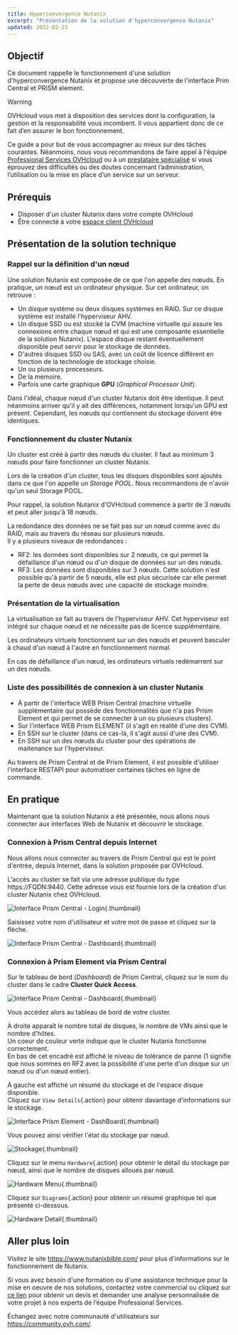 ```yaml
---
title: Hyperconvergence Nutanix
excerpt: "Présentation de la solution d'hyperconvergence Nutanix"
updated: 2022-02-22
---
```


## Objectif

Ce document rappelle le fonctionnement d'une solution d'hyperconvergence Nutanix et propose une découverte de l'interface Prim Central et PRISM element.

> [!warning]
> OVHcloud vous met à disposition des services dont la configuration, la gestion et la responsabilité vous incombent. Il vous appartient donc de ce fait d’en assurer le bon fonctionnement.
>
> Ce guide a pour but de vous accompagner au mieux sur des tâches courantes. Néanmoins, nous vous recommandons de faire appel à l'équipe [Professional Services OVHcloud](https://www.ovhcloud.com/fr-ca/professional-services/) ou à un [prestataire spécialisé](https://partner.ovhcloud.com/fr-ca/directory/) si vous éprouvez des difficultés ou des doutes concernant l’administration, l’utilisation ou la mise en place d’un service sur un serveur.
>

## Prérequis

- Disposer d'un cluster Nutanix dans votre compte OVHcloud
- Être connecté à votre [espace client OVHcloud](/links/manager)

## Présentation de la solution technique

### Rappel sur la définition d'un nœud

Une solution Nutanix est composée de ce que l'on appelle des nœuds. En pratique, un nœud est un ordinateur physique. Sur cet ordinateur, on retrouve :

* Un disque système ou deux disques systèmes en RAID. Sur ce disque système est installé l'hyperviseur AHV. 
* Un disque SSD ou est stocké la CVM (machine virtuelle qui assure les connexions entre chaque nœud et qui est une composante essentielle de la solution Nutanix). L'espace disque restant éventuellement disponible peut servir pour le stockage de données.
* D'autres disques SSD ou SAS, avec un coût de licence différent en fonction de la technologie de stockage choisie.
* Un ou plusieurs processeurs.
* De la mémoire.
* Parfois une carte graphique **GPU** (*Graphical Processor Unit*).

Dans l'idéal, chaque nœud d'un cluster Nutanix doit être identique. Il peut néanmoins arriver qu'il y ait des différences, notamment lorsqu'un GPU est présent. Cependant, les nœuds qui contiennent du stockage doivent être identiques.

### Fonctionnement du cluster Nutanix

Un cluster est créé à partir des nœuds du cluster. Il faut au minimum 3 nœuds pour faire fonctionner un cluster Nutanix.

Lors de la création d'un cluster, tous les disques disponibles sont ajoutés dans ce que l'on appelle un *Storage POOL*.
Nous recommandons de n'avoir qu'un seul Storage POOL.

Pour rappel, la solution Nutanix d'OVHcloud commence à partir de 3 nœuds et peut aller jusqu'à 18 nœuds.

La redondance des données ne se fait pas sur un nœud comme avec du RAID, mais au travers du réseau sur plusieurs nœuds.<br>
Il y a plusieurs niveaux de redondances :

* RF2: les données sont disponibles sur 2 nœuds, ce qui permet la défaillance d'un nœud ou d'un disque de données sur un des nœuds.
* RF3: Les données sont disponibles sur 3 nœuds. Cette solution n'est possible qu'à partir de 5 nœuds, elle est plus sécurisée car elle permet la perte de deux nœuds avec une capacité de stockage moindre.

### Présentation de la virtualisation

La virtualisation se fait au travers de l'hyperviseur AHV.
Cet hyperviseur est intégré sur chaque nœud et ne nécessite pas de licence supplémentaire.

Les ordinateurs virtuels fonctionnent sur un des nœuds et peuvent basculer à chaud d'un nœud à l'autre en fonctionnement normal.

En cas de défaillance d'un nœud, les ordinateurs virtuels redémarrent sur un des nœuds.

### Liste des possibilités de connexion à un cluster Nutanix

* À partir de l'interface WEB Prism Central (machine virtuelle supplémentaire qui possède des fonctionnalités que n'a pas Prism Element et qui permet de se connecter à un ou plusieurs clusters).
* Sur l'interface WEB Prism ELEMENT (il s'agit en réalité d'une des CVM).
* En SSH sur le cluster (dans ce cas-là, il s'agit aussi d'une des CVM).
* En SSH sur un des nœuds du cluster pour des opérations de maitenance sur l'hyperviseur.

Au travers de Prism Central et de Prism Element, il est possible d'utiliser l'interface RESTAPI pour automatiser certaines tâches en ligne de commande.

## En pratique

Maintenant que la solution Nutanix a été présentée, nous allons nous connecter aux interfaces Web de Nutanix et découvrir le stockage.

### Connexion à Prism Central depuis Internet

Nous allons nous connecter au travers de Prism Central qui est le point d'entrée, depuis Internet, dans la solution proposée par OVHcloud.

L'accès au cluster se fait via une adresse publique  du type https://FQDN:9440. Cette adresse vous est fournie lors de la création d'un cluster Nutanix chez OVHcloud.

![Interface Prism Central - Login](images/PrismCentralUsername.PNG){.thumbnail}

Saisissez votre nom d'utilisateur et votre mot de passe et cliquez sur la flèche.

![Interface Prism Central - Dashboard](images/PrismCentralDashboard.PNG){.thumbnail}

### Connexion à Prism Element via Prism Central

Sur le tableau de bord (*Dashboard*) de Prism Central, cliquez sur le nom du cluster dans le cadre **Cluster Quick Access**.

![Interface Prism Central - Dashboard](images/PrismCentralDashboard.PNG){.thumbnail}

Vous accédez alors au tableau de bord de votre cluster.

À droite apparaît le nombre total de disques, le nombre de VMs ainsi que le nombre d'hôtes.<br>
Un coeur de couleur verte indique que le cluster Nutanix fonctionne correctement.<br>
En bas de cet encadré est affiché le niveau de tolérance de panne (1 signifie que nous sommes en RF2 avec la possibilité d'une perte d'un disque sur un nœud ou d'un nœud entier).

À gauche est affiché un résumé du stockage et de l'espace disque disponible.<br>
Cliquez sur `View Details`{.action} pour obtenir davantage d'informations sur le stockage.

![Interface Prism Element - DashBoard](images/PrismElementDashBoard.PNG){.thumbnail}

Vous pouvez ainsi vérifier l'état du stockage par nœud.

![Stockage](images/StorageDetail.PNG){.thumbnail}

Cliquez sur le menu `Hardware`{.action} pour obtenir le détail du stockage par nœud, ainsi que le nombre de disques alloués par nœud.

![Hardware Menu](images/HardwareMenu.PNG){.thumbnail}

Cliquez sur `Diagrams`{.action} pour obtenir un résumé graphique tel que présenté ci-dessous.

![Hardware Detail](images/HardwareDetail.PNG){.thumbnail}

## Aller plus loin

Visitez le site <https://www.nutanixbible.com/> pour plus d'informations sur le fonctionnement de Nutanix.

Si vous avez besoin d'une formation ou d'une assistance technique pour la mise en oeuvre de nos solutions, contactez votre commercial ou cliquez sur [ce lien](https://www.ovhcloud.com/fr-ca/professional-services/) pour obtenir un devis et demander une analyse personnalisée de votre projet à nos experts de l’équipe Professional Services.

Échangez avec notre communauté d'utilisateurs sur <https://community.ovh.com/>.
